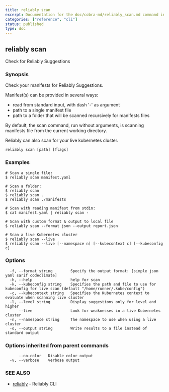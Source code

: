 ```yaml
---
title: reliably scan
excerpt: Documentation for the doc/cobra-md/reliably_scan.md command in the Reliably CLI
categories: ["reference", "cli"]
status: published
type: doc
---
```

## reliably scan

Check for Reliably Suggestions

### Synopsis

Check your manifests for Reliably Suggestions.

Manifest(s) can be provided in several ways:
- read from standard input, with dash '-' as argument
- path to a single manifest file
- path to a folder that will be scanned recursively for manifests files

By default, the scan command, run without arguments, is scanning
manifests file from the current working directory.

Reliably can also scan for your live kubernetes cluster.

```
reliably scan [path] [flags]
```

### Examples

```
# Scan a single file:
$ reliably scan manifest.yaml

# Scan a folder:
$ reliably scan
$ reliably scan .
$ reliably scan ./manifests

# Scan with reading manifest from stdin:
$ cat manifest.yaml | reliably scan -

# Scan with custom format & output to local file
$ reliably scan --format json --output report.json

# Scan a live Kubernetes cluster
$ reliably scan --live
$ reliably scan --live [--namespace n] [--kubecontext c] [--kubeconfig c]
```

### Options

```
  -f, --format string        Specify the output format: [simple json yaml sarif codeclimate]
  -h, --help                 help for scan
  -k, --kubeconfig string    Specifies the path and file to use for kubeconfig for live scan (default "/home/runner/.kube/config")
  -c, --kubecontext string   Specifies the Kubernetes context to evaluate when scanning live cluster
  -l, --level string         Display suggestions only for level and higher
      --live                 Look for weaknesses in a live Kubernetes cluster
  -n, --namespace string     The namespace to use when using a live cluster
  -o, --output string        Write results to a file instead of standard output
```

### Options inherited from parent commands

```
      --no-color   Disable color output
  -v, --verbose    verbose output
```

### SEE ALSO

* [reliably](/docs/reference/cli/reliably/)	 - Reliably CLI

